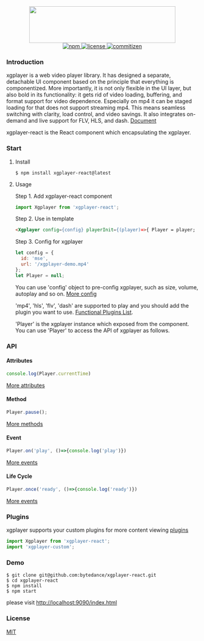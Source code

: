 <div align="center">
    <img src="https://raw.githubusercontent.com/bytedance/xgplayer/master/xgplayer.png" width="384" height="96">
</div>
<div align="center">
    <a href="https://www.npmjs.com/package/xgplayer-react" target="_blank">
        <img src="https://img.shields.io/npm/v/xgplayer-react.svg" alt="npm">
    </a>
    <a href="https://www.npmjs.com/package/xgplayer-react" target="_blank">
        <img src="https://img.shields.io/npm/l/xgplayer-react.svg" alt="license">
    </a>
    <a href="http://commitizen.github.io/cz-cli/">
        <img src="https://img.shields.io/badge/commitizen-friendly-brightgreen.svg" alt="commitizen">
    </a>
</div>

### Introduction

xgplayer is a web video player library. It has designed a separate, detachable UI component based on the principle that everything is componentized. More importantly, it is not only flexible in the UI layer, but also bold in its functionality: it gets rid of video loading, buffering, and format support for video dependence. Especially on mp4
it can be staged loading for that does not support streaming mp4. This means seamless switching with clarity, load control, and video savings. It also integrates on-demand and live support for FLV, HLS, and dash. [Document](http://h5player.bytedance.com/en/)

xgplayer-react is the React component which encapsulating the xgplayer.

### Start

1. Install

    ```
    $ npm install xgplayer-react@latest
    ```

2. Usage

    Step 1. Add xgplayer-react component
    ```js
    import Xgplayer from 'xgplayer-react';
    ```

    Step 2. Use in template
    ```html
    <Xgplayer config={config} playerInit={(player)=>{ Player = player; }} />
    ```

    Step 3. Config for xgplayer
    ```js
    let config = {
      id: 'mse',
      url: '/xgplayer-demo.mp4'
    };
    let Player = null;
    ```
    You can use 'config' object to pre-config xgplayer, such as size, volume, autoplay and so on. [More config](http://h5player.bytedance.com/en/config/)

    'mp4', 'hls', 'flv', 'dash' are supported to play and you should add the plugin you want to use. [Functional Plugins List](http://h5player.bytedance.com/en/plugins/#functional-plugins-list).

    'Player' is the xgplayer instance which exposed from the component. You can use 'Player' to access the API of xgplayer as follows.


### API

#### Attributes

```js
console.log(Player.currentTime)
```
[More attributes](http://h5player.bytedance.com/en/api/#attributes)

#### Method

```js
Player.pause();
```
[More methods](http://h5player.bytedance.com/en/api/#method)

#### Event

```js
Player.on('play', ()=>{console.log('play')})
```
[More events](http://h5player.bytedance.com/en/api/#event)

#### Life Cycle

```js
Player.once('ready', ()=>{console.log('ready')})
```
[More events](http://h5player.bytedance.com/en/api/#life-cycle)


### Plugins

xgplayer supports your custom plugins for more content viewing [plugins](http://h5player.bytedance.com/en/plugins/)

```js
import Xgplayer from 'xgplayer-react';
import 'xgplayer-custom';
```

### Demo

```
$ git clone git@github.com:bytedance/xgplayer-react.git
$ cd xgplayer-react
$ npm install
$ npm start
```

please visit [http://localhost:9090/index.html](http://localhost:9090/index.html)


### License

[MIT](http://opensource.org/licenses/MIT)
